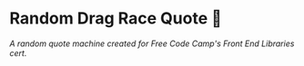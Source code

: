 # Random Drag Race Quote 💃
*A random quote machine created for Free Code Camp's Front End Libraries cert.*
